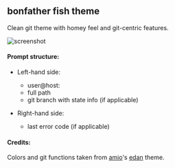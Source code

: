## bonfather fish theme

Clean git theme with homey feel and git-centric features.

![screenshot](http://i.imgur.com/mh7a39d.png)

#### Prompt structure:

* Left-hand side:
	* user@host:
	* full path
	* git branch with state info (if applicable)

* Right-hand side:
	* last error code (if applicable)

#### Credits:

Colors and git functions taken from [amio](https://github.com/amio)'s
[edan](https://github.com/bpinto/oh-my-fish/tree/master/themes/edan) theme.
